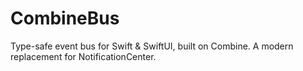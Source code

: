 # CombineBus
Type-safe event bus for Swift &amp; SwiftUI, built on Combine. A modern replacement for NotificationCenter.
